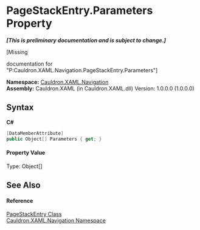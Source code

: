 # PageStackEntry.Parameters Property 
 _**\[This is preliminary documentation and is subject to change.\]**_

\[Missing <summary> documentation for "P:Cauldron.XAML.Navigation.PageStackEntry.Parameters"\]

**Namespace:**&nbsp;<a href="N_Cauldron_XAML_Navigation">Cauldron.XAML.Navigation</a><br />**Assembly:**&nbsp;Cauldron.XAML (in Cauldron.XAML.dll) Version: 1.0.0.0 (1.0.0.0)

## Syntax

**C#**<br />
``` C#
[DataMemberAttribute]
public Object[] Parameters { get; }
```


#### Property Value
Type: Object[]

## See Also


#### Reference
<a href="T_Cauldron_XAML_Navigation_PageStackEntry">PageStackEntry Class</a><br /><a href="N_Cauldron_XAML_Navigation">Cauldron.XAML.Navigation Namespace</a><br />